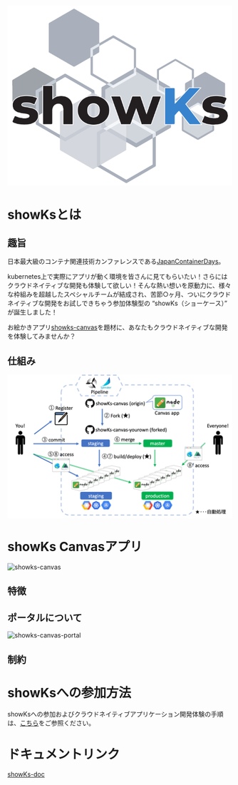 ![showKs logo](./images/showKs_logo.png)

# showKsとは

## 趣旨

日本最大級のコンテナ関連技術カンファレンスである[JapanContainerDays](http://containerdays.jp/)。

kubernetes上で実際にアプリが動く環境を皆さんに見てもらいたい！さらにはクラウドネイティブな開発も体験して欲しい！そんな熱い想いを原動力に、様々な枠組みを超越したスペシャルチームが結成され、苦節○ヶ月、ついにクラウドネイティブな開発をお試しできちゃう参加体験型の “showKs（ショーケース）” が誕生しました！
 
お絵かきアプリ[showks-canvas](https://github.com/containerdaysjp/showks-canvas)を題材に、あなたもクラウドネイティブな開発を体験してみませんか？

## 仕組み

![architecture simple](./images/architecture_simple.png)

# showKs Canvasアプリ

![showks-canvas](./images/showks-canvas.png)

## 特徴

## ポータルについて

![showks-canvas-portal](./images/showks-canvas.png)

## 制約

# showKsへの参加方法

showKsへの参加およびクラウドネイティブアプリケーション開発体験の手順は、[こちら](./howToJoin.md)をご参照ください。  

# ドキュメントリンク

[showKs-doc](https://github.com/containerdaysjp/showks-docs)


